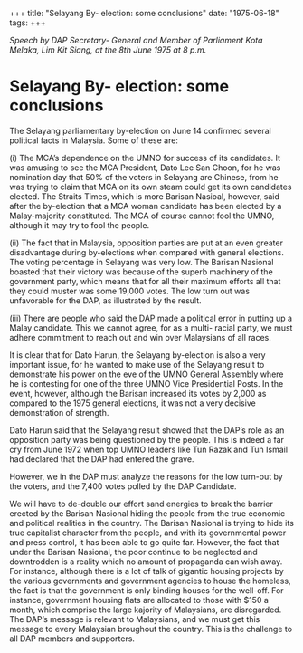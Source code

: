 +++ 
title: "Selayang By- election: some conclusions"
date: "1975-06-18"
tags:
+++

_Speech by DAP Secretary- General and Member of Parliament Kota Melaka, Lim Kit Siang, at the 8th June 1975 at 8 p.m._

# Selayang By- election: some conclusions

The Selayang parliamentary by-election on June 14 confirmed several political facts in Malaysia. Some of these are:

(i) The MCA’s dependence on the UMNO for success of its candidates. It was amusing to see the MCA President, Dato Lee San Choon, for he was nomination day that 50% of the voters in Selayang are Chinese, from he was trying to claim that MCA on its own steam could get its own candidates elected. The Straits Times, which is more Barisan Nasioal, however, said after the by-election that a MCA woman candidate has been elected by a Malay-majority constituted. The MCA of course cannot fool the UMNO, although it may try to fool the people.</u>

(ii) The fact that in Malaysia, opposition parties are put at an even greater disadvantage during by-elections when compared with general elections. The voting percentage in Selayang was very low. The Barisan Nasional boasted that their victory was because of the superb machinery of the government party, which means that for all their maximum efforts all that they could muster was some 19,000 votes. The low turn out was unfavorable for the DAP, as illustrated by the result.

(iii) There are people who said the DAP made a political error in putting up a Malay candidate. This we cannot agree, for as a multi- racial party, we must adhere commitment to reach out and win over Malaysians of all races.

It is clear that for Dato Harun, the Selayang by-election is also a very important issue, for he wanted to make use of the Selayang result to demonstrate his power on the eve of the UMNO General Assembly where he is contesting for one of the three UMNO Vice Presidential Posts. In the event, however, although the Barisan increased its votes by 2,000 as compared to the 1975 general elections, it was not a very decisive demonstration of strength.

Dato Harun said that the Selayang result showed that the DAP’s role as an opposition party was being questioned by the people. This is indeed a far cry from June 1972 when top UMNO leaders like Tun Razak and Tun Ismail had declared that the DAP had entered the grave.

However, we in the DAP must analyze the reasons for the low turn-out by the voters, and the 7,400 votes polled by the DAP Candidate.

We will have to de-double our effort sand energies to break the barrier erected by the Barisan Nasional hiding the people from the true economic and political realities in the country. The Barisan Nasional is trying to hide its true capitalist character from the people, and with its governmental power and press control, it has been able to go quite far. However, the fact that under the Barisan Nasional, the poor continue to be neglected and downtrodden is a reality which no amount of propaganda can wish away. For instance, although there is a lot of talk of gigantic housing projects by the various governments and government agencies to house the homeless, the fact is that the government is only binding houses for the well-off. For instance, government housing flats are allocated to those with $150 a month, which comprise the large kajority of Malaysians, are disregarded. The DAP’s message is relevant to Malaysians, and we must get this message to every Malaysian broughout the country. This is the challenge to all DAP members and supporters.
 
